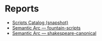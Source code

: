 # Reports

- [Scripts Catalog (snapshot)](scripts_catalog.md)
- [Semantic Arc — fountain-scripts](arc_fountain-scripts.md)
- [Semantic Arc — shakespeare-canonical](arc_shakespeare-canonical.md)